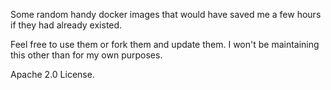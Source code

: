 Some random handy docker images that would have saved me a few hours if they had already existed.

Feel free to use them or fork them and update them. I won't be maintaining this other than for my own purposes.

Apache 2.0 License.
